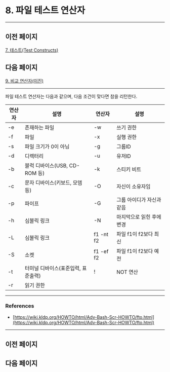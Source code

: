 # 8. 파일 테스트 연산자

---

## 이전 페이지

[7. 테스트(Test Constructs)](7%20%E1%84%90%E1%85%A6%E1%84%89%E1%85%B3%E1%84%90%E1%85%B3(Test%20Constructs)%20bbbe2941ad59429e9a9f66d0abdd6bb3.md)

## 다음 페이지

[9. 비교 연산자(이진)](9%20%E1%84%87%E1%85%B5%E1%84%80%E1%85%AD%20%E1%84%8B%E1%85%A7%E1%86%AB%E1%84%89%E1%85%A1%E1%86%AB%E1%84%8C%E1%85%A1(%E1%84%8B%E1%85%B5%E1%84%8C%E1%85%B5%E1%86%AB)%206374dae0998140a0a06bc4957fffcefb.md)

---

파일 테스트 연산자는 다음과 같으며, 다음 조건이 맞다면 참을 리턴한다.

| 연산자 | 설명 | 연산자 | 설명 |
| --- | --- | --- | --- |
| -e | 존재하는 파일 | -w | 쓰기 권한 |
| -f | 파일 | -x | 실행 권한 |
| -s | 파일 크기가 0이 아님 | -g | 그룹ID |
| -d | 디렉터리 | -u | 유저ID |
| -b | 블럭 디바이스(USB, CD-ROM 등) | -k | 스티키 비트 |
| -c | 문자 디바이스(키보드, 모뎀 등) | -O | 자신이 소유자임 |
| -p | 파이프 | -G | 그룹 아이디가 자신과 같음 |
| -h | 심볼릭 링크 | -N | 마지막으로 읽힌 후에 변경 |
| -L | 심볼릭 링크 | f1 -nt f2 | 파일 f1이 f2보다 최신 |
| -S | 소켓 | f1 -ef f2 | 파일 f1이 f2보다 예전 |
| -t | 터미널 디바이스(표준입력, 표준출력) | ! | NOT 연산 |
| -r | 읽기 권한 |  |  |

---

### References

- [https://wiki.kldp.org/HOWTO/html/Adv-Bash-Scr-HOWTO/fto.html](https://wiki.kldp.org/HOWTO/html/Adv-Bash-Scr-HOWTO/fto.html)

---

## 이전 페이지

## 다음 페이지